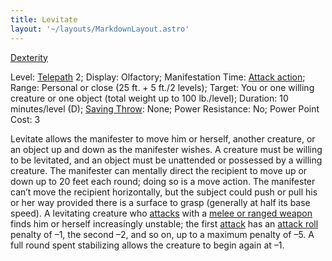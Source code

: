```yaml
---
title: Levitate
layout: '~/layouts/MarkdownLayout.astro'
---
```

[Dexterity](/modern.d20.srd/basics/ability.scores)

Level: [Telepath](/modern.d20.srd/classes/advanced/telepath) 2; Display:
Olfactory; Manifestation Time: [Attack action](/modern.d20.srd/combat/attack.actions); Range: Personal or close (25
ft. + 5 ft./2 levels); Target: You or one willing creature or one object
(total weight up to 100 lb./level); Duration: 10 minutes/level (D); [Saving Throw](/modern.d20.srd/special.abilities/power.resistance): None; Power
Resistance: No; Power Point Cost: 3

Levitate allows the manifester to move him or herself, another creature, or an
object up and down as the manifester wishes. A creature must be willing to be
levitated, and an object must be unattended or possessed by a willing
creature. The manifester can mentally direct the recipient to move up or down
up to 20 feet each round; doing so is a move action. The manifester can’t move
the recipient horizontally, but the subject could push or pull his or her way
provided there is a surface to grasp (generally at half its base speed). A
levitating creature who [attacks](/modern.d20.srd/combat/attack.roll) with a
[melee or ranged weapon](/modern.d20.srd/equipment/equipment.weapons) finds
him or herself increasingly unstable; the first
[attack](/modern.d20.srd/combat/attack.roll) has an [attack roll](/modern.d20.srd/combat/attack.roll) penalty of –1, the second –2, and so
on, up to a maximum penalty of –5. A full round spent stabilizing allows the
creature to begin again at –1.

